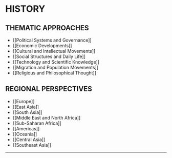 # HISTORY

## THEMATIC APPROACHES
- [[Political Systems and Governance]]
- [[Economic Developments]]
- [[Cultural and Intellectual Movements]]
- [[Social Structures and Daily Life]]
- [[Technology and Scientific Knowledge]]
- [[Migration and Population Movements]]
- [[Religious and Philosophical Thought]]

## REGIONAL PERSPECTIVES
- [[Europe]]
- [[East Asia]]
- [[South Asia]]
- [[Middle East and North Africa]]
- [[Sub-Saharan Africa]]
- [[Americas]]
- [[Oceania]]
- [[Central Asia]]
- [[Southeast Asia]]

- - - 
